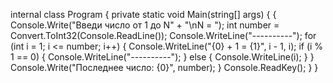 internal class Program
{
    private static void Main(string[] args)
    {
        {
            Console.Write("Введи число от 1 до N" +
                "\nN = ");
            int number = Convert.ToInt32(Console.ReadLine());
            Console.WriteLine("----------");
            for (int i = 1; i <= number; i++)
            {
                Console.WriteLine("{0} + 1 = {1}", i - 1, i);
                if (i % 1 == 0)
                {
                    Console.WriteLine("----------");
                }
                else
                {
                    Console.WriteLine(i);
                }
            }
            Console.Write("Последнее число: {0}", number);
        }
        Console.ReadKey();
    }
}
